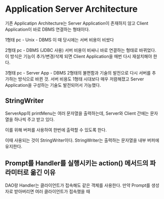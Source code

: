 # Application Server Architecture

기존 Applicatipn Architecture는 Server Application이 존재하지 않고 Client Application이 바로 DBMS 연결하는 형태이다.

1형태 pc - Unix - DBMS
이 때 당시에는 서버 비용이 비쌌다

2형태 pc - DBMS (JDBC 사용)
서버 비용이 비싸니 바로 연결하는 형태로 바뀌었다.
이 방식은 기능이 추가/변경/삭제 되면 Client Application을 매번 다시 재설치해야 한다.  


3형태 pc - Server App - DBMS
2형태의 불편함과 기술의 발전으로 다시 서버를 추가하는 방식으로 바뀐 것. 서버 비용도 1형태 시대보다 매우 저렴해졌고 Server Application을 구성하는 기술도 발전되어서 가능했다.



## StringWriter
ServerApp의 printMenu는 여러 문자열을 출력하는데, Server와 Client 간에는 문자열을 하나씩 주고 받고 있다.

이를 위해 버퍼를 사용하여 한번에 출력할 수 있도록 한다.

이때 사용되는 것이 StringWriter이다.
StringWriter는 출력하는 문자열을 내부 버퍼에 유지한다. 


## Prompt를 Handler를 실행시키는 action() 메서드의 파라미터로 옮긴 이유

DAO랑 Handler는 클라이언트가 접속해도 같은 객체를 사용한다.
만약 Prompt를 생성자로 받아버리면 여러 클라이언트가 접속했을 때 